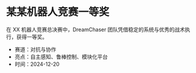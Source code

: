 # 某某机器人竞赛一等奖

在 XX 机器人竞赛总决赛中，DreamChaser 团队凭借稳定的系统与优秀的战术执行，获得一等奖。

- 赛道：对抗与协作
- 亮点：自主感知、鲁棒控制、模块化平台
- 时间：2024-12-20
